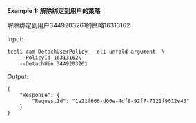 **Example 1: 解除绑定到用户的策略**

解除绑定到用户3449203261的策略16313162

Input: 

```
tccli cam DetachUserPolicy --cli-unfold-argument  \
    --PolicyId 16313162\
    --DetachUin 3449203261
```

Output: 
```
{
    "Response": {
        "RequestId": "1a21f666-d00e-4df8-92f7-7121f9012e43"
    }
}
```

